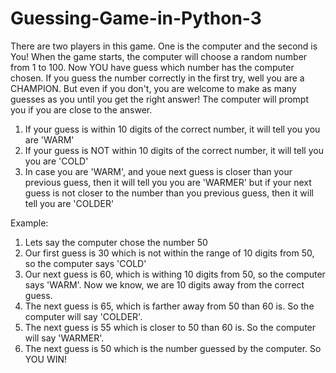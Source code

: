 # Guessing-Game-in-Python-3
There are two players in this game. One is the computer and the second is You! When the game starts, the computer will choose a random number from 1 to 100. Now YOU have guess which number has the computer chosen. If you guess the number correctly in the first try, well you are a CHAMPION. But even if you don't, you are welcome to make as many guesses as you until you get the right answer! The computer will prompt you if you are close to the answer. 

1. If your guess is within 10 digits of the correct number, it will tell you you are 'WARM'
2. If your guess is NOT within 10 digits of the correct number, it will tell you you are 'COLD'
3. In case you are 'WARM', and youe next guess is closer than your previous guess, then it will tell you you are 'WARMER' but if your next guess is not closer to the number than you previous guess, then it will tell you are 'COLDER'

Example: 

1. Lets say the computer chose the number 50
2. Our first guess is 30 which is not within the range of 10 digits from 50, so the computer says 'COLD'
3. Our next guess is 60, which is withing 10 digits from 50, so the computer says 'WARM'. Now we know, we are 10 digits away from the correct guess.
4. The next guess is 65, which is farther away from 50 than 60 is. So the computer will say 'COLDER'. 
5. The next guess is 55 which is closer to 50 than 60 is. So the computer will say 'WARMER'. 
6. The next guess is 50 which is the number guessed by the computer. So YOU WIN!
